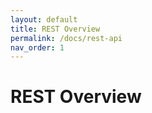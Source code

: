 ```yaml
---
layout: default
title: REST Overview
permalink: /docs/rest-api
nav_order: 1
---
```

# REST Overview
